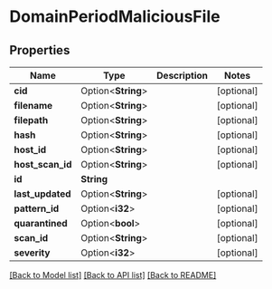 # DomainPeriodMaliciousFile

## Properties

Name | Type | Description | Notes
------------ | ------------- | ------------- | -------------
**cid** | Option<**String**> |  | [optional]
**filename** | Option<**String**> |  | [optional]
**filepath** | Option<**String**> |  | [optional]
**hash** | Option<**String**> |  | [optional]
**host_id** | Option<**String**> |  | [optional]
**host_scan_id** | Option<**String**> |  | [optional]
**id** | **String** |  |
**last_updated** | Option<**String**> |  | [optional]
**pattern_id** | Option<**i32**> |  | [optional]
**quarantined** | Option<**bool**> |  | [optional]
**scan_id** | Option<**String**> |  | [optional]
**severity** | Option<**i32**> |  | [optional]

[[Back to Model list]](./README.md#documentation-for-models) [[Back to API list]](./README.md#documentation-for-api-endpoints) [[Back to README]](../README.md)
